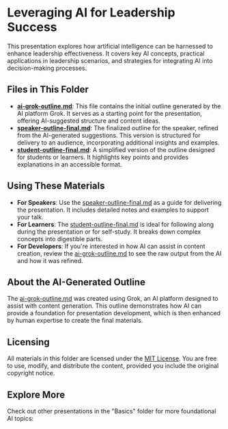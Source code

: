 # Leveraging AI for Leadership Success

This presentation explores how artificial intelligence can be harnessed to enhance leadership effectiveness. It covers key AI concepts, practical applications in leadership scenarios, and strategies for integrating AI into decision-making processes.

## Files in This Folder

- **[ai-grok-outline.md](./ai-grok-outline.md)**: This file contains the initial outline generated by the AI platform Grok. It serves as a starting point for the presentation, offering AI-suggested structure and content ideas.
- **[speaker-outline-final.md](./speaker-outline-final.md)**: The finalized outline for the speaker, refined from the AI-generated suggestions. This version is structured for delivery to an audience, incorporating additional insights and examples.
- **[student-outline-final.md](./student-outline-final.md)**: A simplified version of the outline designed for students or learners. It highlights key points and provides explanations in an accessible format.

## Using These Materials

- **For Speakers**: Use the [speaker-outline-final.md](./speaker-outline-final.md) as a guide for delivering the presentation. It includes detailed notes and examples to support your talk.
- **For Learners**: The [student-outline-final.md](./student-outline-final.md) is ideal for following along during the presentation or for self-study. It breaks down complex concepts into digestible parts.
- **For Developers**: If you're interested in how AI can assist in content creation, review the [ai-grok-outline.md](./ai-grok-outline.md) to see the raw output from the AI and how it was refined.

## About the AI-Generated Outline

The [ai-grok-outline.md](./ai-grok-outline.md) was created using Grok, an AI platform designed to assist with content generation. This outline demonstrates how AI can provide a foundation for presentation development, which is then enhanced by human expertise to create the final materials.

## Licensing

All materials in this folder are licensed under the [MIT License](../../LICENSE.md). You are free to use, modify, and distribute the content, provided you include the original copyright notice.

## Explore More

Check out other presentations in the "Basics" folder for more foundational AI topics:
